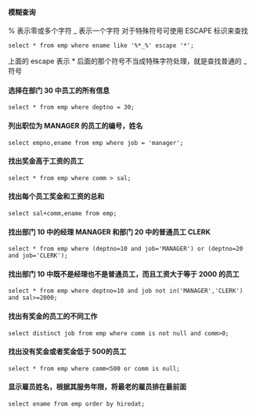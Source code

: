 #### 模糊查询
% 表示零或多个字符
_ 表示一个字符
对于特殊符号可使用 ESCAPE 标识来查找
``` 
select * from emp where ename like '%*_%' escape '*';
```
上面的 escape 表示 * 后面的那个符号不当成特殊字符处理，就是查找普通的 _ 符号

#### 选择在部门 30 中员工的所有信息
```
select * from emp where deptno = 30;
```
#### 列出职位为 MANAGER 的员工的编号，姓名
```
select empno,ename from emp where job = 'manager';
```
#### 找出奖金高于工资的员工
```
select * from emp where comm > sal;
```
#### 找出每个员工奖金和工资的总和
```
select sal+comm,ename from emp;
```
#### 找出部门 10 中的经理 MANAGER 和部门 20 中的普通员工 CLERK 
```
select * from emp where (deptno=10 and job='MANAGER') or (deptno=20 and job='CLERK');
```
#### 找出部门 10 中既不是经理也不是普通员工，而且工资大于等于 2000 的员工
```
select * from emp where deptno=10 and job not in('MANAGER','CLERK')  and sal>=2000; 
```
#### 找出有奖金的员工的不同工作 
```
select distinct job from emp where comm is not null and comm>0; 
```
#### 找出没有奖金或者奖金低于 500的员工 
```
select * from emp where comm<500 or comm is null;
```
#### 显示雇员姓名，根据其服务年限，将最老的雇员排在最前面 
```
select ename from emp order by hiredat;
```